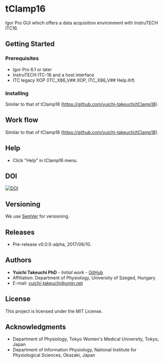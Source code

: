 # tClamp16
Igor Pro GUI which offers a data acquisition environment with InstruTECH ITC16.

## Getting Started

### Prerequisites
* Igor Pro 6.1 or later
* InstruTECH ITC-16 and a host interface
* ITC legacy XOP (ITC_X86_V##.XOP, ITC_X86_V## Help.ihf)

### Installing
Similar to that of tClamp18 (https://github.com/yuichi-takeuchi/tClamp18).

## Work flow
Similar to that of tClamp18 (https://github.com/yuichi-takeuchi/tClamp18).

## Help
* Click "Help" in tClamp16 menu.

## DOI
[![DOI](https://zenodo.org/badge/93522745.svg)](https://zenodo.org/badge/latestdoi/93522745)

## Versioning
We use [SemVer](http://semver.org/) for versioning.

## Releases
* Pre-release v0.0.0-alpha, 2017/06/10.

## Authors
* **Yuichi Takeuchi PhD** - *Initial work* - [GitHub](https://github.com/yuichi-takeuchi)
* Affiliation: Department of Physiology, University of Szeged, Hungary
* E-mail: yuichi-takeuchi@umin.net

## License
This project is licensed under the MIT License.

## Acknowledgments
* Department of Physiology, Tokyo Women's Medical University, Tokyo, Japan
* Department of Information Physiology, National Institute for Physiological Sciences, Okazaki, Japan

